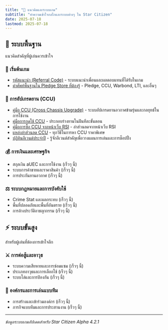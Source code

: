 ```yaml
---
title: "🧠 แนวคิดและระบบเกม"
subtitle: "ทำความเข้าใจกลไกและระบบต่างๆ ใน Star Citizen"
date: 2025-07-18
lastmod: 2025-07-18
---
```


## 🔧 ระบบพื้นฐาน

แนวคิดสำคัญที่ผู้เล่นควรเข้าใจ

### 🎁 เริ่มต้นเกม

- [รหัสแนะนำ (Referral Code)](referral-code/) - ระบบแนะนำเพื่อนและผลตอบแทนที่ได้รับในเกม
- [คำศัพท์พื้นฐานใน Pledge Store ที่ต้องรู้](basic-pledge-store-glossary/) - Pledge, CCU, Warbond, LTI, และอื่นๆ

### 🚀 การอัปเกรดยาน (CCU)

- [คู่มือ CCU (Cross Chassis Upgrade)](ccu-guide/) - ระบบอัปเกรดยานอวกาศข้ามรุ่นและกลยุทธ์ในการใช้งาน
- [คู่มือการกดใช้ CCU](../guides/apply-ccu-step-by-step/) - ประกอบร่างยานในฝันทีละขั้นตอน
- [คู่มือการซื้อ CCU จากหน้าเว็บ RSI](../guides/buy-ccu-guide/) - ล่าส่วนลดจากหน้าเว็บ RSI
- [แหล่งล่าส่วนลด CCU](../guides/how-to-get-discounted-ccu/) - ทุกวิธีในการหา CCU ราคาพิเศษ
- [ปฏิทินอีเวนต์ประจำปี](../guides/annual-events/) - รู้จักอีเวนต์สำคัญเพื่อวางแผนการเล่นและการช็อปปิ้ง

### 💰 การเงินและเศรษฐกิจ

- สกุลเงิน aUEC และการใช้งาน (เร็วๆ นี้)
- ระบบการค้าขายและราคาสินค้า (เร็วๆ นี้)
- การประกันยานอวกาศ (เร็วๆ นี้)

### ⚖️ ระบบกฎหมายและการบังคับใช้

- Crime Stat และผลกระทบ (เร็วๆ นี้)
- พื้นที่ปลอดภัยและพื้นที่อันตราย (เร็วๆ นี้)
- การล้างประวัติอาชญากรรม (เร็วๆ นี้)

## ⚡ ระบบขั้นสูง

สำหรับผู้เล่นที่ต้องการเข้าใจลึก

### ⚔️ การต่อสู้และอาวุธ

- ระบบความเสียหายและการซ่อมแซม (เร็วๆ นี้)
- ประเภทอาวุธและการเลือกใช้ (เร็วๆ นี้)
- ระบบโล่และการป้องกัน (เร็วๆ นี้)

### 👥 องค์กรและการเล่นแบบทีม

- การสร้างและเข้าร่วมองค์กร (เร็วๆ นี้)
- ภารกิจแบบทีมและการประสานงาน (เร็วๆ นี้)

---

*ข้อมูลระบบเกมอัปเดตสำหรับ Star Citizen Alpha 4.2.1*
